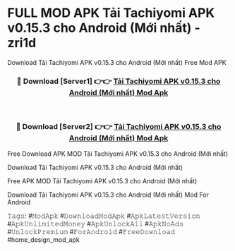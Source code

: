 # FULL MOD APK Tải Tachiyomi APK v0.15.3 cho Android (Mới nhất) - zri1d
Download Tải Tachiyomi APK v0.15.3 cho Android (Mới nhất) Free Mod APK

<div align="center">
<h3>🔴 Download [Server1] 👉👉 <a href="https://apk-comot.site?title=Tải_Tachiyomi_APK_v0.15.3_cho_Android_(Mới_nhất)">Tải Tachiyomi APK v0.15.3 cho Android (Mới nhất) Mod Apk</a></h3><br>

<h3>🔴 Download [Server2] 👉👉 <a href="https://apk-comot.site?title=Tải_Tachiyomi_APK_v0.15.3_cho_Android_(Mới_nhất)">Tải Tachiyomi APK v0.15.3 cho Android (Mới nhất) Mod Apk</a></h3>
</div>


Free Download APK MOD Tải Tachiyomi APK v0.15.3 cho Android (Mới nhất)

Download Tải Tachiyomi APK v0.15.3 cho Android (Mới nhất) 

Free APK MOD Tải Tachiyomi APK v0.15.3 cho Android (Mới nhất) 

Download Tải Tachiyomi APK v0.15.3 cho Android (Mới nhất) Mod For Android

𝚃𝚊𝚐𝚜: #𝙼𝚘𝚍𝙰𝚙𝚔 #𝙳𝚘𝚠𝚗𝚕𝚘𝚊𝚍𝙼𝚘𝚍𝙰𝚙𝚔 #𝙰𝚙𝚔𝙻𝚊𝚝𝚎𝚜𝚝𝚅𝚎𝚛𝚜𝚒𝚘𝚗 #𝙰𝚙𝚔𝚄𝚗𝚕𝚒𝚖𝚒𝚝𝚎𝚍𝙼𝚘𝚗𝚎𝚢 #𝙰𝚙𝚔𝚄𝚗𝚕𝚘𝚌𝚔𝙰𝚕𝚕 #𝙰𝚙𝚔𝙽𝚘𝙰𝚍𝚜 #𝚄𝚗𝚕𝚘𝚌𝚔𝙿𝚛𝚎𝚖𝚒𝚞𝚖 #𝙵𝚘𝚛𝙰𝚗𝚍𝚛𝚘𝚒𝚍 #𝙵𝚛𝚎𝚎𝙳𝚘𝚠𝚗𝚕𝚘𝚊𝚍 #home_design_mod_apk